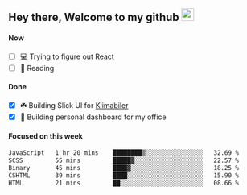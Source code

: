 ## Hey there, Welcome to my github <img src="https://media.giphy.com/media/hvRJCLFzcasrR4ia7z/giphy.gif" width="25px">

#### Now
- [ ] 💻 Trying to figure out React
- [ ] 📕 Reading

#### Done
- [x] ☘️ Building Slick UI for [Klimabiler](https://klimabiler.dk)
- [x] 🚀 Building personal dashboard for my office
 
 #### Focused on this week
<!--START_SECTION:waka-->

```txt
JavaScript   1 hr 20 mins    ████████▒░░░░░░░░░░░░░░░░   32.69 %
SCSS         55 mins         █████▓░░░░░░░░░░░░░░░░░░░   22.57 %
Binary       45 mins         ████▓░░░░░░░░░░░░░░░░░░░░   18.25 %
CSHTML       39 mins         ████░░░░░░░░░░░░░░░░░░░░░   15.90 %
HTML         21 mins         ██░░░░░░░░░░░░░░░░░░░░░░░   08.66 %
```

<!--END_SECTION:waka-->

